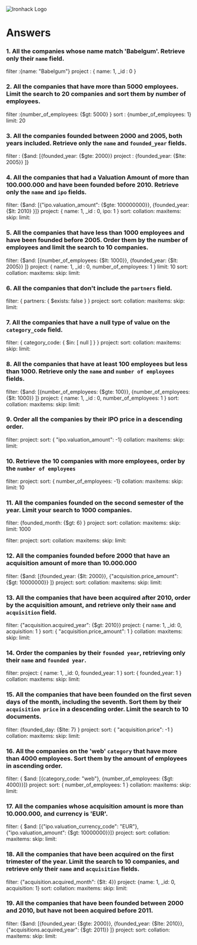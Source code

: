 ![Ironhack Logo](https://i.imgur.com/1QgrNNw.png)

# Answers

### 1. All the companies whose name match 'Babelgum'. Retrieve only their `name` field.

filter :{name: "Babelgum"}
project : { name: 1, _id : 0 } 


### 2. All the companies that have more than 5000 employees. Limit the search to 20 companies and sort them by **number of employees**.

filter :{number_of_employees: {$gt: 5000} }
sort : {number_of_employees: 1}
limit: 20


### 3. All the companies founded between 2000 and 2005, both years included. Retrieve only the `name` and `founded_year` fields.

filter : {$and: [{founded_year: {$gte: 2000}} 
project : {founded_year: {$lte: 2005}} ]} 

### 4. All the companies that had a Valuation Amount of more than 100.000.000 and have been founded before 2010. Retrieve only the `name` and `ipo` fields.

filter: {$and: [{"ipo.valuation_amount": {$gte: 100000000}}, {founded_year: {$lt: 2010} }]}
project: { name: 1, _id : 0, ipo: 1 } 
sort:
collation:
maxitems:
skip:
limit:

### 5. All the companies that have less than 1000 employees and have been founded before 2005. Order them by the number of employees and limit the search to 10 companies.

filter: {$and: [{number_of_employees: {$lt: 1000}}, {founded_year: {$lt: 2005}} ]}
project: { name: 1, _id : 0, number_of_employees: 1 } 
limit: 10
sort: 
collation: 
maxitems:
skip:
limit:

### 6. All the companies that don't include the `partners` field.

filter: { partners: { $exists: false } }
project:
sort:
collation:
maxitems:
skip:
limit:

### 7. All the companies that have a null type of value on the `category_code` field.

filter: { category_code: { $in: [ null ] } }
project:
sort:
collation:
maxitems:
skip:
limit:

### 8. All the companies that have at least 100 employees but less than 1000. Retrieve only the `name` and `number of employees` fields.

filter: {$and: [{number_of_employees: {$gte: 100}}, {number_of_employees: {$lt: 1000}} ]}
project:  { name: 1, _id : 0, number_of_employees: 1 } 
sort:
collation:
maxitems:
skip:
limit:

### 9. Order all the companies by their IPO price in a descending order.

filter:
project:
sort: { "ipo.valuation_amount": -1}
collation:
maxitems:
skip:
limit:

### 10. Retrieve the 10 companies with more employees, order by the `number of employees`

filter:
project:
sort: { number_of_employees: -1}
collation:
maxitems:
skip:
limit: 10

### 11. All the companies founded on the second semester of the year. Limit your search to 1000 companies.

filter: {founded_month: {$gt: 6} }
project:
sort:
collation:
maxitems:
skip:
limit: 1000

<!-- ### 12. All the companies that have been 'deadpooled' after the third year. -->

filter:
project:
sort:
collation:
maxitems:
skip:
limit:

### 12. All the companies founded before 2000 that have an acquisition amount of more than 10.000.000

filter: {$and: [{founded_year: {$lt: 2000}}, {"acquisition.price_amount": {$gt: 10000000}} ]}
project:
sort:
collation:
maxitems:
skip:
limit:

### 13. All the companies that have been acquired after 2010, order by the acquisition amount, and retrieve only their `name` and `acquisition` field.

filter: {"acquisition.acquired_year": {$gt: 2010}} 
project: { name: 1, _id: 0, acquisition: 1 }
sort: { "acquisition.price_amount": 1 }
collation:
maxitems:
skip:
limit:

### 14. Order the companies by their `founded year`, retrieving only their `name` and `founded year`.

filter:
project: { name: 1, _id: 0, founded_year: 1 }
sort: { founded_year: 1 } 
collation:
maxitems:
skip:
limit:

### 15. All the companies that have been founded on the first seven days of the month, including the seventh. Sort them by their `acquisition price` in a descending order. Limit the search to 10 documents.

filter: {founded_day: {$lte: 7} }
project:
sort: { "acquisition.price": -1 } 
collation:
maxitems:
skip:
limit:

### 16. All the companies on the 'web' `category` that have more than 4000 employees. Sort them by the amount of employees in ascending order.

filter:  { $and: [{category_code: "web"}, {number_of_employees: {$gt: 4000}}]}
project:
sort: { number_of_employees: 1 } 
collation:
maxitems:
skip:
limit:

### 17. All the companies whose acquisition amount is more than 10.000.000, and currency is 'EUR'.

filter:  { $and: [{"ipo.valuation_currency_code": "EUR"}, {"ipo.valuation_amount": {$gt: 10000000}}]}
project:
sort:
collation:
maxitems:
skip:
limit:

### 18. All the companies that have been acquired on the first trimester of the year. Limit the search to 10 companies, and retrieve only their `name` and `acquisition` fields.

filter: {"acquisition.acquired_month": {$lt: 4}}
project: {name: 1, _id: 0,  acquisition: 1}
sort:
collation:
maxitems:
skip:
limit:

### 19. All the companies that have been founded between 2000 and 2010, but have not been acquired before 2011.

filter: {$and: [{founded_year: {$gte: 2000}}, {founded_year: {$lte: 2010}}, {"acquisitions.acquired_year": {$gt: 2011}} ]}
project:
sort:
collation:
maxitems:
skip:
limit:
